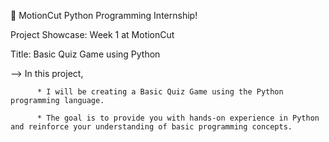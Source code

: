 🚀 MotionCut Python Programming Internship! 

 Project Showcase: Week 1 at MotionCut 

Title: Basic Quiz Game using Python

--> In this project, 

          * I will be creating a Basic Quiz Game using the Python programming language.
          
          * The goal is to provide you with hands-on experience in Python and reinforce your understanding of basic programming concepts.
           
